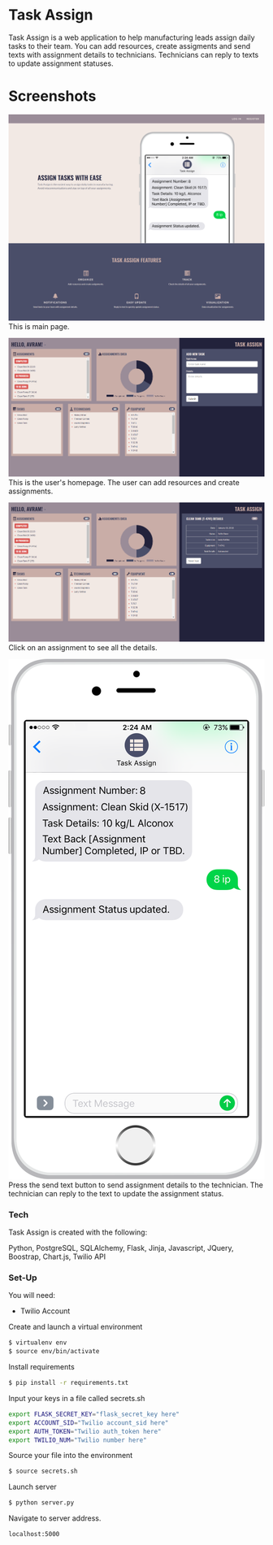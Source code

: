# Task Assign

Task Assign is a web application to help manufacturing leads assign daily tasks to their team. You can add resources, create assigments and send texts with assignment details to  technicians. Technicians can reply to texts to update assignment statuses.


# Screenshots

![alt text](static/taskassignhome.png "Task Assign")
This is main page.

![alt text](static/taskassignadd.png "Add Resources")
This is the user's homepage. The user can add resources and create assignments.

![alt text](static/taskassigndetails.png "Assignment Details")
Click on an assignment to see all the details.

![alt text](static/phone.png "Texts")
Press the send text button to send assignment details to the technician. The technician can reply to the text to update the assignment status.

### Tech

Task Assign is created with the following:

Python, PostgreSQL, SQLAlchemy, Flask, Jinja, Javascript, JQuery, Boostrap, Chart.js, Twilio API


### Set-Up
You will need:
- Twilio Account

Create and launch a virtual environment
```sh
$ virtualenv env
$ source env/bin/activate
```
Install requirements
```sh
$ pip install -r requirements.txt
```
Input your keys in a file called secrets.sh
```sh
export FLASK_SECRET_KEY="flask_secret_key here"
export ACCOUNT_SID="Twilio account_sid here"
export AUTH_TOKEN="Twilio auth_token here"
export TWILIO_NUM="Twilio number here"
```

Source your file into the environment
```sh
$ source secrets.sh
```
Launch server
```sh
$ python server.py
```
Navigate to server address.
```sh
localhost:5000
```
